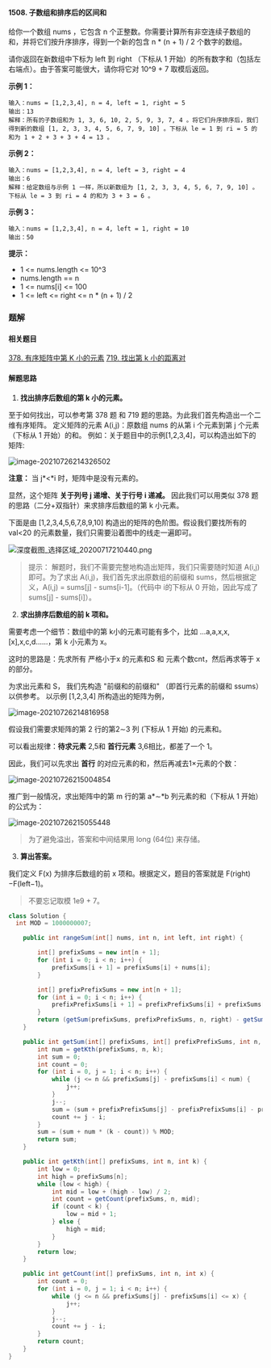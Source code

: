 #### 1508. 子数组和排序后的区间和

给你一个数组 nums ，它包含 n 个正整数。你需要计算所有非空连续子数组的和，并将它们按升序排序，得到一个新的包含 n * (n + 1) / 2 个数字的数组。

请你返回在新数组中下标为 left 到 right （下标从 1 开始）的所有数字和（包括左右端点）。由于答案可能很大，请你将它对 10^9 + 7 取模后返回。

**示例 1：**

```shell
输入：nums = [1,2,3,4], n = 4, left = 1, right = 5
输出：13 
解释：所有的子数组和为 1, 3, 6, 10, 2, 5, 9, 3, 7, 4 。将它们升序排序后，我们得到新的数组 [1, 2, 3, 3, 4, 5, 6, 7, 9, 10] 。下标从 le = 1 到 ri = 5 的和为 1 + 2 + 3 + 3 + 4 = 13 。
```

**示例 2：**

```shell
输入：nums = [1,2,3,4], n = 4, left = 3, right = 4
输出：6
解释：给定数组与示例 1 一样，所以新数组为 [1, 2, 3, 3, 4, 5, 6, 7, 9, 10] 。下标从 le = 3 到 ri = 4 的和为 3 + 3 = 6 。
```

**示例 3：**

```shell
输入：nums = [1,2,3,4], n = 4, left = 1, right = 10
输出：50
```

**提示：**

* 1 <= nums.length <= 10^3
* nums.length == n
* 1 <= nums[i] <= 100
* 1 <= left <= right <= n * (n + 1) / 2

### 题解

#### 相关题目

[378. 有序矩阵中第 K 小的元素](https://leetcode-cn.com/problems/kth-smallest-element-in-a-sorted-matrix/)
[719. 找出第 k 小的距离对](https://leetcode-cn.com/problems/find-k-th-smallest-pair-distance/)

#### 解题思路

1. **找出排序后数组的第 k 小的元素。**

至于如何找出，可以参考第 378 题 和 719 题的思路。为此我们首先构造出一个二维有序矩阵。
定义矩阵的元素 A(i,j)：原数组 nums 的从第 i 个元素到第 j 个元素（下标从 1 开始）的和。
例如：关于题目中的示例[1,2,3,4]，可以构造出如下的矩阵:

![image-20210726214326502](http://gitlab.wsh-study.com/xp-study/LeeteCode/-/blob/master/二分查找/images/子数组和排序后的区间和/1.jpg)

**注意：** 当 j*<*i 时，矩阵中是没有元素的。

显然，这个矩阵 **关于列号 j 递增、关于行号 i 递减。** 因此我们可以用类似 378 题的思路（二分+双指针）来求排序后数组的第 k 小元素。

下面是由 [1,2,3,4,5,6,7,8,9,10] 构造出的矩阵的色阶图。假设我们要找所有的 val<20 的元素数量，我们只需要沿着图中的线走一遍即可。

![深度截图_选择区域_20200717210440.png](http://gitlab.wsh-study.com/xp-study/LeeteCode/-/blob/master/二分查找/images/子数组和排序后的区间和/2.jpg)



> 提示： 解题时，我们不需要完整地构造出矩阵，我们只需要随时知道 A(i,j) 即可。为了求出 A(i,j)，我们首先求出原数组的前缀和 sums，然后根据定义，A(i,j) = sums[j] - sums[i-1]。（代码中 i的下标从 0 开始，因此写成了 sums[j] - sums[i]）。
>

2. **求出排序后数组的前 k 项和。**

需要考虑一个细节：数组中的第 k小的元素可能有多个，比如 ...a,a,x,x,[x],x,c,d......，第 k 小元素为 x。

这时的思路是：先求所有 严格小于x 的元素和S 和 元素个数cnt，然后再求等于 x 的部分。

为求出元素和 S， 我们先构造 "前缀和的前缀和" （即首行元素的前缀和 ssums）以供参考。
以示例 [1,2,3,4] 所构造出的矩阵为例，

![image-20210726214816958](http://gitlab.wsh-study.com/xp-study/LeeteCode/-/blob/master/二分查找/images/子数组和排序后的区间和/3.jpg)

假设我们需要求矩阵的第 2 行的第2∼3 列 (下标从 1 开始) 的元素和。

可以看出规律：**待求元素** 2,5和 **首行元素** 3,6相比，都差了一个 1。

因此，我们可以先求出 **首行** 的对应元素的和，然后再减去1×元素的个数：

![image-20210726215004854](http://gitlab.wsh-study.com/xp-study/LeeteCode/-/blob/master/二分查找/images/子数组和排序后的区间和/4.jpg)

推广到一般情况，求出矩阵中的第 m 行的第 a*∼*b 列元素的和（下标从 1 开始）的公式为：

![image-20210726215055448](http://gitlab.wsh-study.com/xp-study/LeeteCode/-/blob/master/二分查找/images/子数组和排序后的区间和/5.jpg)

> 为了避免溢出，答案和中间结果用 long (64位) 来存储。

3. **算出答案。**

我们定义 F(x) 为排序后数组的前 x 项和。根据定义，题目的答案就是 F(right)−F(left−1)。

> 不要忘记取模 1e9 + 7。

```java
class Solution {
  int MOD = 1000000007;

    public int rangeSum(int[] nums, int n, int left, int right) {

        int[] prefixSums = new int[n + 1];
        for (int i = 0; i < n; i++) {
            prefixSums[i + 1] = prefixSums[i] + nums[i];
        }

        int[] prefixPrefixSums = new int[n + 1];
        for (int i = 0; i < n; i++) {
            prefixPrefixSums[i + 1] = prefixPrefixSums[i] + prefixSums[i+1];
        }
        return (getSum(prefixSums, prefixPrefixSums, n, right) - getSum(prefixSums, prefixPrefixSums, n, left - 1)) % MOD;
    }

    public int getSum(int[] prefixSums, int[] prefixPrefixSums, int n, int k) {
        int num = getKth(prefixSums, n, k);
        int sum = 0;
        int count = 0;
        for (int i = 0, j = 1; i < n; i++) {
            while (j <= n && prefixSums[j] - prefixSums[i] < num) {
                j++;
            }
            j--;
            sum = (sum + prefixPrefixSums[j] - prefixPrefixSums[i] - prefixSums[i] * (j - i)) % MOD;
            count += j - i;
        }
        sum = (sum + num * (k - count)) % MOD;
        return sum;
    }

    public int getKth(int[] prefixSums, int n, int k) {
        int low = 0;
        int high = prefixSums[n];
        while (low < high) {
            int mid = low + (high - low) / 2;
            int count = getCount(prefixSums, n, mid);
            if (count < k) {
                low = mid + 1;
            } else {
                high = mid;
            }
        }
        return low;
    }

    public int getCount(int[] prefixSums, int n, int x) {
        int count = 0;
        for (int i = 0, j = 1; i < n; i++) {
            while (j <= n && prefixSums[j] - prefixSums[i] <= x) {
                j++;
            }
            j--;
            count += j - i;
        }
        return count;
    }
}
```

